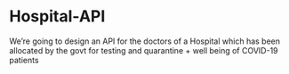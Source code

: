 # Hospital-API

We’re going to design an API for the doctors of a Hospital which has been allocated by the govt for testing and quarantine + well being of COVID-19 patients
